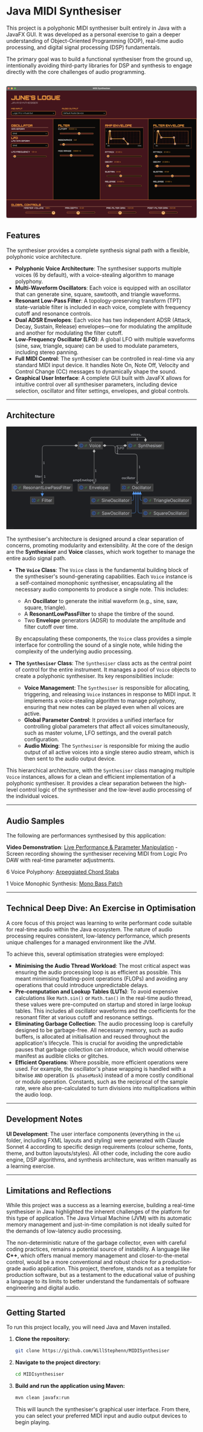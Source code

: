 # Java MIDI Synthesiser

This project is a polyphonic MIDI synthesiser built entirely in Java with a JavaFX GUI. It was developed as a personal exercise to gain a deeper understanding of Object-Oriented Programming (OOP), real-time audio processing, and digital signal processing (DSP) fundamentals.

The primary goal was to build a functional synthesiser from the ground up, intentionally avoiding third-party libraries for DSP and synthesis to engage directly with the core challenges of audio programming.

![UI Screenshot](Repo%20Resources/UI%20Screenshot.png)
---

## Features

The synthesiser provides a complete synthesis signal path with a flexible, polyphonic voice architecture.

* **Polyphonic Voice Architecture**: The synthesiser supports multiple voices (6 by default), with a voice-stealing algorithm to manage polyphony.
* **Multi-Waveform Oscillators**: Each voice is equipped with an oscillator that can generate sine, square, sawtooth, and triangle waveforms.
* **Resonant Low-Pass Filter**: A topology-preserving transform (TPT) state-variable filter is included in each voice, complete with frequency cutoff and resonance controls.
* **Dual ADSR Envelopes**: Each voice has two independent ADSR (Attack, Decay, Sustain, Release) envelopes—one for modulating the amplitude and another for modulating the filter cutoff.
* **Low-Frequency Oscillator (LFO)**: A global LFO with multiple waveforms (sine, saw, triangle, square) can be used to modulate parameters, including stereo panning.
* **Full MIDI Control**: The synthesiser can be controlled in real-time via any standard MIDI input device. It handles Note On, Note Off, Velocity and Control Change (CC) messages to dynamically shape the sound.
* **Graphical User Interface**: A complete GUI built with JavaFX allows for intuitive control over all synthesiser parameters, including device selection, oscillator and filter settings, envelopes, and global controls.

---

## Architecture

![Synth Architecture UML Diagram](Repo%20Resources/Synth%20Architechture.png)

The synthesiser's architecture is designed around a clear separation of concerns, promoting modularity and extensibility. At the core of the design are the **Synthesiser** and **Voice** classes, which work together to manage the entire audio signal path.

* **The `Voice` Class**: The `Voice` class is the fundamental building block of the synthesiser's sound-generating capabilities. Each `Voice` instance is a self-contained monophonic synthesiser, encapsulating all the necessary audio components to produce a single note. This includes:
    * An **Oscillator** to generate the initial waveform (e.g., sine, saw, square, triangle).
    * A **ResonantLowPassFilter** to shape the timbre of the sound.
    * Two **Envelope** generators (ADSR) to modulate the amplitude and filter cutoff over time.

    By encapsulating these components, the `Voice` class provides a simple interface for controlling the sound of a single note, while hiding the complexity of the underlying audio processing.

* **The `Synthesiser` Class**: The `Synthesiser` class acts as the central point of control for the entire instrument. It manages a pool of `Voice` objects to create a polyphonic synthesiser. Its key responsibilities include:
    * **Voice Management**: The `Synthesiser` is responsible for allocating, triggering, and releasing `Voice` instances in response to MIDI input. It implements a voice-stealing algorithm to manage polyphony, ensuring that new notes can be played even when all voices are active.
    * **Global Parameter Control**: It provides a unified interface for controlling global parameters that affect all voices simultaneously, such as master volume, LFO settings, and the overall patch configuration.
    * **Audio Mixing**: The `Synthesiser` is responsible for mixing the audio output of all active voices into a single stereo audio stream, which is then sent to the audio output device.

This hierarchical architecture, with the `Synthesiser` class managing multiple `Voice` instances, allows for a clean and efficient implementation of a polyphonic synthesiser. It provides a clear separation between the high-level control logic of the synthesiser and the low-level audio processing of the individual voices.

---

## Audio Samples

The following are performances synthesised by this application:

**Video Demonstration**: [Live Performance & Parameter Manipulation](https://youtu.be/QA0YQRSpx28) - Screen recording showing the synthesiser receiving MIDI from Logic Pro DAW with real-time parameter adjustments.

6 Voice Polyphony: [Arpeggiated Chord Stabs](https://drive.google.com/file/d/17FLlwFqXUtrMBFGSPvTjsKWTTUtj5Yr5/view?usp=drive_link)

1 Voice Monophic Synthesis: [Mono Bass Patch](https://drive.google.com/file/d/1jlSh9eo3OYC4EuEYe00UqcerP15NBXK_/view?usp=drive_link)

---

## Technical Deep Dive: An Exercise in Optimisation

A core focus of this project was learning to write performant code suitable for real-time audio within the Java ecosystem. The nature of audio processing requires consistent, low-latency performance, which presents unique challenges for a managed environment like the JVM.

To achieve this, several optimisation strategies were employed:

* **Minimising the Audio Thread Workload**: The most critical aspect was ensuring the audio processing loop is as efficient as possible. This meant minimising floating-point operations (FLOPs) and avoiding any operations that could introduce unpredictable delays.
* **Pre-computation and Lookup Tables (LUTs)**: To avoid expensive calculations like `Math.sin()` or `Math.tan()` in the real-time audio thread, these values were pre-computed on startup and stored in large lookup tables. This includes all oscillator waveforms and the coefficients for the resonant filter at various cutoff and resonance settings.
* **Eliminating Garbage Collection**: The audio processing loop is carefully designed to be garbage-free. All necessary memory, such as audio buffers, is allocated at initialisation and reused throughout the application's lifecycle. This is crucial for avoiding the unpredictable pauses that garbage collection can introduce, which would otherwise manifest as audible clicks or glitches.
* **Efficient Operations**: Where possible, more efficient operations were used. For example, the oscillator's phase wrapping is handled with a bitwise `AND` operation (`& phaseMask`) instead of a more costly conditional or modulo operation. Constants, such as the reciprocal of the sample rate, were also pre-calculated to turn divisions into multiplications within the audio loop.

---

## Development Notes

**UI Development**: The user interface components (everything in the `ui` folder, including FXML layouts and styling) were generated with Claude Sonnet 4 according to specific design requirements (colour scheme, fonts, theme, and button layouts/styles). All other code, including the core audio engine, DSP algorithms, and synthesis architecture, was written manually as a learning exercise.

---

## Limitations and Reflections

While this project was a success as a learning exercise, building a real-time synthesiser in Java highlighted the inherent challenges of the platform for this type of application. The Java Virtual Machine (JVM) with its automatic memory management and just-in-time compilation is not ideally suited for the demands of low-latency audio processing.

The non-deterministic nature of the garbage collector, even with careful coding practices, remains a potential source of instability. A language like **C++**, which offers manual memory management and closer-to-the-metal control, would be a more conventional and robust choice for a production-grade audio application. This project, therefore, stands not as a template for production software, but as a testament to the educational value of pushing a language to its limits to better understand the fundamentals of software engineering and digital audio.

---

## Getting Started

To run this project locally, you will need Java and Maven installed.

1.  **Clone the repository:**
    ```bash
    git clone https://github.com/WillStephenn/MIDISynthesiser
    ```
2.  **Navigate to the project directory:**
    ```bash
    cd MIDIsynthesiser
    ```
3.  **Build and run the application using Maven:**
    ```bash
    mvn clean javafx:run
    ```
    This will launch the synthesiser's graphical user interface. From there, you can select your preferred MIDI input and audio output devices to begin playing.
